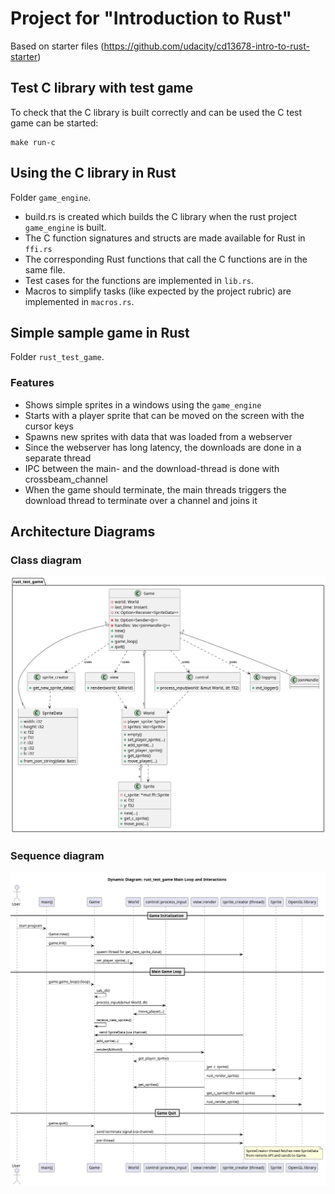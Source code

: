 # Project for "Introduction to Rust"

Based on starter files (https://github.com/udacity/cd13678-intro-to-rust-starter)

## Test C library with test game

To check that the C library is built correctly and can be used the C test game can be started:

```
make run-c
```

## Using the C library in Rust

Folder `game_engine`.

- build.rs is created which builds the C library when the rust project `game_engine` is built.
- The C function signatures and structs are made available for Rust in `ffi.rs`
- The corresponding Rust functions that call the C functions are in the same file.
- Test cases for the functions are implemented in `lib.rs`.
- Macros to simplify tasks (like expected by the project rubric) are implemented in `macros.rs`.

## Simple sample game in Rust

Folder `rust_test_game`.

### Features

- Shows simple sprites in a windows using the `game_engine`
- Starts with a player sprite that can be moved on the screen with the cursor keys
- Spawns new sprites with data that was loaded from a webserver
- Since the webserver has long latency, the downloads are done in a separate thread
- IPC between the main- and the download-thread is done with crossbeam_channel
- When the game should terminate, the main threads triggers the download thread to terminate over a channel and joins it

## Architecture Diagrams

### Class diagram
![alt text](rust_test_game/docs/class_diagram.png "Class diagram")

### Sequence diagram
![alt text](rust_test_game/docs/sequence_diagram.png "Sequence diagram")

